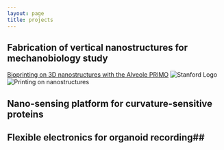```yaml
---
layout: page
title: projects
---
```


## Fabrication of vertical nanostructures for mechanobiology study ##
[Bioprinting on 3D nanostructures with the Alveole PRIMO](https://snfexfab.stanford.edu/snf/projects/bioprinting-on-3d-nanostructures-with-alveole-primo)
![Stanford Logo](/assets/img/PRIMO.png=100x100) ![Printing on nanostructures](/assets/img/PRIMOnano.png=100x100)

## Nano-sensing platform for curvature-sensitive proteins ##

## Flexible electronics for organoid recording##
